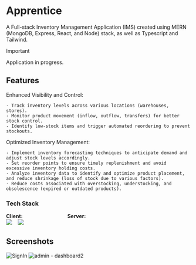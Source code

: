 # Apprentice

A Full-stack Inventory Management Application (IMS) created using MERN (MongoDB, Express, React, and Node) stack, as well as Typescript and Tailwind.

> [!Important]
>
> Application in progress.

## Features

Enhanced Visibility and Control:

    - Track inventory levels across various locations (warehouses, stores).
    - Monitor product movement (inflow, outflow, transfers) for better stock control.
    - Identify low-stock items and trigger automated reordering to prevent stockouts.

Optimized Inventory Management:

    - Implement inventory forecasting techniques to anticipate demand and adjust stock levels accordingly.
    - Set reorder points to ensure timely replenishment and avoid excessive inventory holding costs.
    - Analyze inventory data to identify and optimize product placement, and reduce shrinkage (loss of stock due to various factors).
    - Reduce costs associated with overstocking, understocking, and obsolescence (expired or outdated products).

### Tech Stack

**Client:** &nbsp;&nbsp;&nbsp;&nbsp;&nbsp;&nbsp;&nbsp;&nbsp;&nbsp;&nbsp;&nbsp;&nbsp;&nbsp;&nbsp;&nbsp;&nbsp;&nbsp;&nbsp;&nbsp;&nbsp;&nbsp;&nbsp;&nbsp; &nbsp;&nbsp;&nbsp;&nbsp;&nbsp; **Server:** <br />
![](https://skillicons.dev/icons?i=react,tailwind) &nbsp;&nbsp; ![](https://skillicons.dev/icons?i=typescript,nodejs,express,mongodb)

## Screenshots

![SignIn](https://github.com/leenrd/Apprentice/assets/103997539/cd993aa3-aa38-4658-a469-dcfe71be7e68)
![admin - dashboard2](https://github.com/leenrd/Apprentice/assets/103997539/e258d9fa-48f9-4858-95c0-e4ecb8844684)
